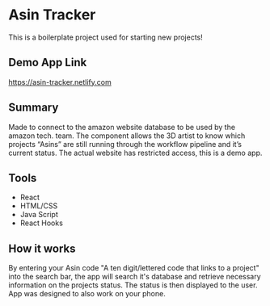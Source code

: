 # Asin Tracker

This is a boilerplate project used for starting new projects!
## Demo App Link
https://asin-tracker.netlify.com


## Summary
Made to connect to the amazon website database to be used by the amazon tech. team. The component allows the 3D artist to know which projects “Asins” are still running through the workflow pipeline and it’s current status. 
The actual website has restricted access, this is a demo app.


## Tools
 - React 
 - HTML/CSS
 - Java Script
 - React Hooks

## How it works
By entering your Asin code "A ten digit/lettered code that links to a project" into the search bar, the app will search it's database and retrieve necessary information on the projects status. The status is then displayed to the user. App was designed to also work on your phone.
